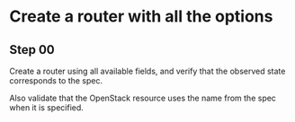 # Create a router with all the options

## Step 00

Create a router using all available fields, and verify that the observed state corresponds to the spec.

Also validate that the OpenStack resource uses the name from the spec when it is specified.
